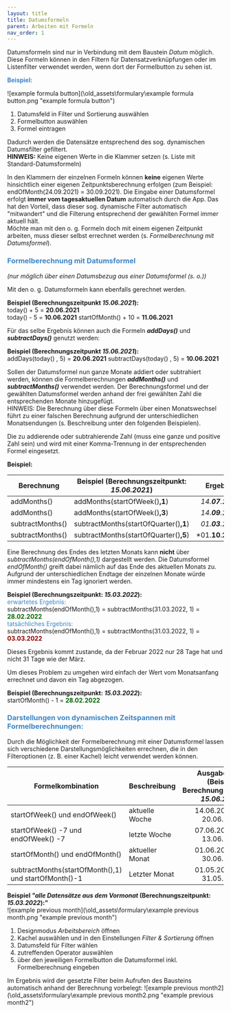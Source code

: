 ```yaml
---
layout: title
title: Datumsformeln
parent: Arbeiten mit Formeln
nav_order: 1
---
```


Datumsformeln sind nur in Verbindung mit dem
Baustein _Datum_
möglich. Diese Formeln können in den Filtern für
Datensatzverknüpfungen
oder im
Listenfilter
verwendet werden, wenn dort der Formelbutton zu sehen ist.

<span style="color:#3d85c6">**Beispiel:**</span>

![example formula button](\old_assets\formulary\example formula button.png "example formula button")

1. Datumsfeld in Filter und Sortierung auswählen
2. Formelbutton auswählen
3. Formel eintragen

Dadurch werden die Datensätze entsprechend des sog. dynamischen Datumsfilter gefiltert.  
**HINWEIS:** Keine eigenen Werte in die Klammer setzen (s. Liste mit Standard-Datumsformeln)

In den Klammern der einzelnen Formeln können **keine** eigenen Werte hinsichtlich einer eigenen Zeitpunktsberechnung
erfolgen (zum Beispiel: endOfMonth(24.09.2021) = 30.09.2021). Die Eingabe einer Datumsformel erfolgt **immer vom
tagesaktuellen Datum** automatisch durch die App. Das hat den Vorteil, dass dieser sog. dynamische Filter automatisch
"mitwandert" und die Filterung entsprechend der gewählten Formel immer aktuell hält.  
Möchte man mit den o. g. Formeln doch mit einem eigenen Zeitpunkt arbeiten, muss dieser selbst errechnet werden
(s. _Formelberechnung mit Datumsformel_).

### <span style="color:#3d85c6">Formelberechnung mit Datumsformel</span>

_(nur möglich über einen Datumsbezug aus einer Datumsformel (s. o.))_

Mit den o. g. Datumsformeln kann ebenfalls gerechnet werden.

**Beispiel (Berechnungszeitpunkt _15.06.2021_):**  
today() + 5 = **20.06.2021**  
today() - 5 = **10.06.2021**
startOfMonth() + 10 = **11.06.2021**

Für das selbe Ergebnis können auch die Formeln **_addDays()_** und **_subtractDays()_** genutzt werden:

**Beispiel (Berechnungszeitpunkt _15.06.2021_):**  
addDays(today() , 5) = **20.06.2021**
subtractDays(today() , 5) = **10.06.2021**

Sollen der Datumsformel nun ganze Monate addiert oder subtrahiert werden, können die Formelberechnungen **_addMonths()_**
und **_subtractMonths()_** verwendet werden. Der Berechnungsformel und der gewählten Datumsformel werden anhand der frei
gewählten Zahl die entsprechenden Monate hinzugefügt.  
HINWEIS: Die Berechnung über diese Formeln über einen Monatswechsel führt zu einer falschen Berechnung aufgrund der
unterschiedlichen Monatsendungen (s. Beschreibung unter den folgenden Beispielen).

Die zu addierende oder subtrahierende Zahl (muss eine ganze und positive Zahl sein) und wird mit einer Komma-Trennung in der entsprechenden Formel eingesetzt.

**Beispiel:**

| Berechnung       | Beispiel (Berechnungszeitpunkt: _15.06.2021_) |        Ergebnis        |
| ---------------- | --------------------------------------------- | :--------------------: |
| addMonths()      | addMonths(startOfWeek()**,1**)                |    _14.**07**.2021_    |
| addMonths()      | addMonths(startOfWeek()**,3**)                |    _14.**09**.2021_    |
| subtractMonths() | subtractMonths(startOfQuarter()**,1**)        |    _01.**03**.2021_    |
| subtractMonths() | subtractMonths(startOfQuarter()**,5**)        | \*01.**10**.**2020\*** |

Eine Berechnung des Endes des letzten Monats kann **nicht** über _subtractMonths(endOfMonth(),1)_ dargestellt werden.
Die Datumsformel _endOfMonth()_ greift dabei nämlich auf das Ende des aktuellen Monats zu. Aufgrund der unterschiedlichen
Endtage der einzelnen Monate würde immer mindestens ein Tag ignoriert werden.

**Beispiel (Berechnungszeitpunkt: _15.03.2022_):**  
<span style="color:#3d85c6">erwartetes Ergebnis:</span>  
subtractMonths(endOfMonth(),1) = subtractMonths(31.03.2022, 1) = <span style="color:darkgreen">**28.02.2022**</span>  
<span style="color:#3d85c6">tatsächliches Ergebnis:</span>  
subtractMonths(endOfMonth(),1) = subtractMonths(31.03.2022, 1) = <span style="color:darkred">**03.03.2022**</span>

Dieses Ergebnis kommt zustande, da der Februar 2022 nur 28 Tage hat und nicht 31 Tage wie der März.

Um dieses Problem zu umgehen wird einfach der Wert vom Monatsanfang errechnet und davon ein Tag abgezogen.

**Beispiel (Berechnungszeitpunkt: _15.03.2022_):**  
startOfMonth() - 1 = <span style="color:darkgreen">**28.02.2022**</span>

### <span style="color:#3d85c6">Darstellungen von dynamischen Zeitspannen mit Formelberechnungen:</span>

Durch die Möglichkeit der Formelberechnung mit einer Datumsformel lassen sich verschiedene Darstellungsmöglichkeiten
errechnen, die in den Filteroptionen (z. B. einer Kachel) leicht verwendet werden können.

| Formelkombination                                     | Beschreibung    | Ausgabewerte (Beispiel Berechnungszeitpunkt: _15.06.2021_) |
| ----------------------------------------------------- | --------------- | :--------------------------------------------------------: |
| startOfWeek() und endOfWeek()                         | aktuelle Woche  |                 14.06.2021 und 20.06.2021                  |
| startOfWeek() -7 und endOfWeek() -7                   | letzte Woche    |                 07.06.2021 und 13.06.2021                  |
| startOfMonth() und endOfMonth()                       | aktueller Monat |                 01.06.2021 und 30.06.2021                  |
| subtractMonths(startOfMonth(),1) und startOfMonth()-1 | Letzter Monat   |                 01.05.2021 und 31.05.2021                  |

**Beispiel _"alle Datensätze aus dem Vormonat_ (Berechnungszeitpunkt: _15.03.2022_):"**  
![example previous month](\old_assets\formulary\example previous month.png "example previous month")

1. Designmodus _Arbeitsbereich_ öffnen
2. Kachel auswählen und in den Einstellungen _Filter & Sortierung_ öffnen
3. Datumsfeld für Filter wählen
4. zutreffenden Operator auswählen
5. über den jeweiligen Formelbutton die Datumsformel inkl. Formelberechnung eingeben

Im Ergebnis wird der gesetzte Filter beim Aufrufen des Bausteins automatisch anhand der Berechnung vorbelegt:
![example previous month2](\old_assets\formulary\example previous month2.png "example previous month2")
